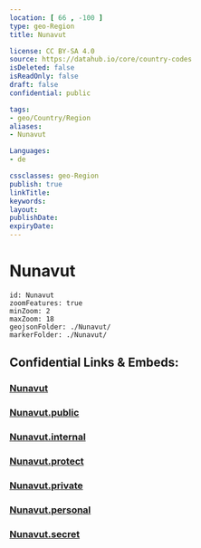```yaml
---
location: [ 66 , -100 ] 
type: geo-Region
title: Nunavut

license: CC BY-SA 4.0
source: https://datahub.io/core/country-codes
isDeleted: false
isReadOnly: false
draft: false
confidential: public

tags:
- geo/Country/Region
aliases:
- Nunavut

Languages:
- de

cssclasses: geo-Region
publish: true
linkTitle: 
keywords: 
layout: 
publishDate: 
expiryDate: 
---
```


# Nunavut

```leaflet
id: Nunavut
zoomFeatures: true 
minZoom: 2 
maxZoom: 18
geojsonFolder: ./Nunavut/
markerFolder: ./Nunavut/
```


## Confidential Links & Embeds: 

### [Nunavut](/_Standards/Earth/Continent/America~North/Canada/provinces~Canada/Nunavut.md) 

### [Nunavut.public](/_public/Earth/Continent/America~North/Canada/provinces~Canada/Nunavut.public.md) 

### [Nunavut.internal](/_internal/Earth/Continent/America~North/Canada/provinces~Canada/Nunavut.internal.md) 

### [Nunavut.protect](/_protect/Earth/Continent/America~North/Canada/provinces~Canada/Nunavut.protect.md) 

### [Nunavut.private](/_private/Earth/Continent/America~North/Canada/provinces~Canada/Nunavut.private.md) 

### [Nunavut.personal](/_personal/Earth/Continent/America~North/Canada/provinces~Canada/Nunavut.personal.md) 

### [Nunavut.secret](/_secret/Earth/Continent/America~North/Canada/provinces~Canada/Nunavut.secret.md)

